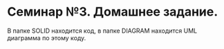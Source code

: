 # Семинар №3. Домашнее задание.

В папке SOLID находится код, в папке DIAGRAM находится UML диаграмма по этому коду.
